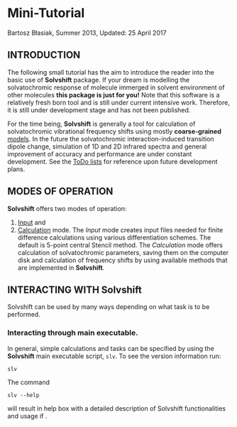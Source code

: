Mini-Tutorial
=============

Bartosz Błasiak, Summer 2013, Updated: 25 April 2017

INTRODUCTION
------------

The following small tutorial has the aim to introduce the reader into the basic use of **Solvshift** package.
If your dream is modelling the solvatochromic response of molecule immerged in solvent environment of other
molecules **this package is just for you!** Note that this software is a relatively fresh born tool and is still under 
current intensive work. Therefore, it is still under development stage and has not been published.

For the time being, **Solvshift** is generally a tool for calculation of solvatochromic vibrational frequency 
shifts using mostly **coarse-grained** [models](https://github.com/globulion/slv/blob/master/README.md). 
In the future the solvatochromic interaction-induced transition dipole change,
simulation of 1D and 2D infrared spectra and general improvement of accuracy and performance 
are under constant development. See the [ToDo lists] for reference upon
future development plans.

MODES OF OPERATION
------------------

**Solvshift** offers two modes of operation: 
1. [Input](https://github.com/globulion/slv/blob/master/doc/tutor/Inputs.md) and 
2. [Calculation](https://github.com/globulion/slv/blob/master/doc/tutor/Calculations.md) mode. 
The *Input* mode creates input files needed for finite difference calculations using various differentiation schemes. 
The default is 5-point central Stencil method. The *Calculation* mode offers calculation of solvatochromic parameters,
saving them on the computer disk and calculation of frequency shifts by using available methods that are implemented
in **Solvshift**.

INTERACTING WITH **Solvshift** 
------------------------------

Solvshift can be used by many ways depending on what task is to be performed.

### Interacting through main executable.

In general, simple calculations and tasks can be specified by using the 
**Solvshift** main executable script, `slv`. 
To see the version information run:
```
slv
```
The command
```
slv --help
```
will result in help box with a detailed description of Solvshift functionalities and usage if .









[ToDo lists]: https://github.com/globulion/slv/projects/1
